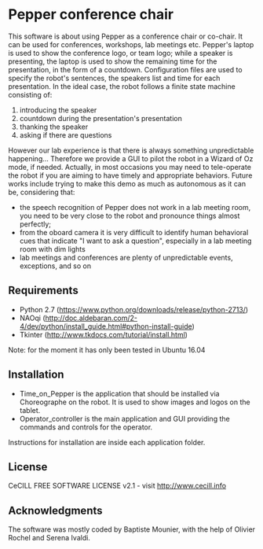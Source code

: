 # Pepper conference chair

This software is about using Pepper as a conference chair or co-chair. It can be used for conferences, workshops, lab meetings etc. Pepper's laptop is used to show the conference logo, or team logo; while a speaker is presenting, the laptop is used to show the remaining time for the presentation, in the form of a countdown. Configuration files are used to specify the robot's sentences, the speakers list and time for each presentation. In the ideal case, the robot follows a finite state machine consisting of:
1) introducing the speaker
2) countdown during the presentation's presentation
3) thanking the speaker
4) asking if there are questions

However our lab experience is that there is always something unpredictable happening...
Therefore we provide a GUI to pilot the robot in a Wizard of Oz mode, if needed. Actually, in most occasions you may need to tele-operate the robot if you are aiming to have timely and appropriate behaviors.
Future works include trying to make this demo as much as autonomous as it can be, considering that:
- the speech recognition of Pepper does not work in a lab meeting room, you need to be very close to the robot and pronounce things almost perfectly;
- from the oboard camera it is very difficult to identify human behavioral cues that indicate "I want to ask a question", especially in a lab meeting room with dim lights
- lab meetings and conferences are plenty of unpredictable events, exceptions, and so on


## Requirements

* Python 2.7 (https://www.python.org/downloads/release/python-2713/)
* NAOqi (http://doc.aldebaran.com/2-4/dev/python/install_guide.html#python-install-guide)
* Tkinter (http://www.tkdocs.com/tutorial/install.html)

Note: for the moment it has only been tested in Ubuntu 16.04

## Installation

* Time_on_Pepper is the application that should be installed via Choreographe on the robot. It is used to show images and logos on the tablet.
* Operator_controller is the main application and GUI providing the commands and controls for the operator.

Instructions for installation are inside each application folder.


## License

CeCILL FREE SOFTWARE LICENSE v2.1 - visit http://www.cecill.info


## Acknowledgments

The software was mostly coded by Baptiste Mounier, with the help of Olivier Rochel and Serena Ivaldi.
